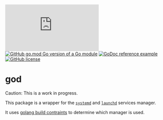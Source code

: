 [![Latest release](https://badgen.net/github/release/holyhope/god.js)](https://github.com/holyhope/god/releases)
[![GitHub go.mod Go version of a Go module](https://img.shields.io/github/go-mod/go-version/holyhope/god.svg)](https://github.com/holyhope/god)
[![GoDoc reference example](https://img.shields.io/badge/godoc-reference-blue.svg)](https://godoc.org/github.com/holyhope/god)
[![GitHub license](https://img.shields.io/github/license/holyhope/god.svg)](https://github.com/holyhope/god/blob/master/LICENSE)

# god

Caution: This is a work in progress.

This package is a wrapper for the [`systemd`](https://systemd.io) and [`launchd`](https://www.unix.com/man-page/osx/5/launchd.plist/) services manager.

It uses [golang build contraints](https://pkg.go.dev/cmd/go#hdr-Build_constraints) to determine which manager is used.
